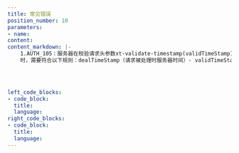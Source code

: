 ```yaml
---
title: 常见错误
position_number: 10
parameters:
- name:
content:
content_markdown: |-
    1.AUTH_105：服务器在校验请求头参数xt-validate-timestamp(validTimeStamp)、xt-validate-recvwindow（recvwindow）
    时，需要符合以下规则：dealTimeStamp（请求被处理时服务器时间）- validTimeStamp < recvwindow ,否则就会返回AUTH_105
    



left_code_blocks:
- code_block:
  title:
  language:
right_code_blocks:
- code_block:
  title:
  language:
---
```

